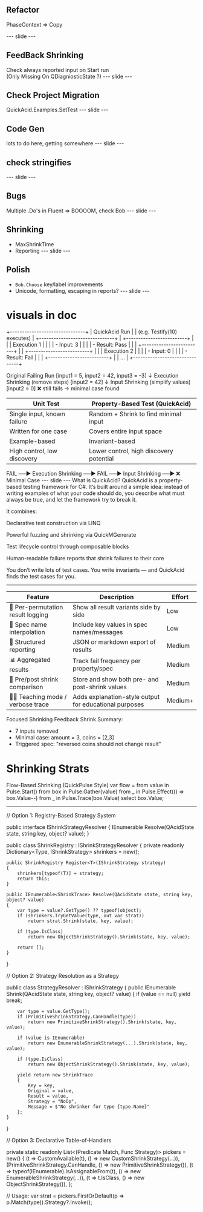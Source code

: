 ## Refactor
PhaseContext => Copy

--- slide ---
## FeedBack Shrinking 
Check always reported input on Start run  
(Only Missing On QDiagniosticState ?)
--- slide ---
## Check Project Migration
QuickAcid.Examples.SetTest
--- slide ---
## Code Gen  
lots to do here, getting somewhere
--- slide ---
## check stringifies
--- slide ---
## Bugs  
Multiple .Do's in Fluent => BOOOOM, check Bob
--- slide ---
## Shrinking
 - MaxShrinkTime
 - Reporting
--- slide ---
## Polish
- `Bob.Choose` key/label improvements  
- Unicode, formatting, escaping in reports?
--- slide ---
# visuals in doc
+-------------------------------+
|        QuickAcid Run         |
|  (e.g. Testify(10) executes) |
+-------------------------------+
| +-------------------------+  |
| |     Execution 1         |  |
| |  - Input: 3             |  |
| |  - Result: Pass         |  |
| +-------------------------+  |
| +-------------------------+  |
| |     Execution 2         |  |
| |  - Input: 0             |  |
| |  - Result: Fail         |  |
| +-------------------------+  |
|         ...                  |
+-------------------------------+


Original Failing Run
  [input1 = 5, input2 = 42, input3 = -3]
         ↓
Execution Shrinking (remove steps)
  [input2 = 42]
         ↓
Input Shrinking (simplify values)
  [input2 = 0] ❌ still fails → minimal case found


| Unit Test                   | Property-Based Test (QuickAcid)         |
| --------------------------- | --------------------------------------- |
| Single input, known failure | Random + Shrink to find minimal input   |
| Written for one case        | Covers entire input space               |
| Example-based               | Invariant-based                         |
| High control, low discovery | Lower control, high discovery potential |

FAIL ──▶ Execution Shrinking ──▶ FAIL ──▶ Input Shrinking ──▶ ❌ Minimal Case
--- slide ---
What is QuickAcid?
QuickAcid is a property-based testing framework for C#.
It’s built around a simple idea: instead of writing examples of what your code should do,
you describe what must always be true, and let the framework try to break it.

It combines:

Declarative test construction via LINQ

Powerful fuzzing and shrinking via QuickMGenerate

Test lifecycle control through composable blocks

Human-readable failure reports that shrink failures to their core

You don’t write lots of test cases.
You write invariants — and QuickAcid finds the test cases for you.

---
| Feature                             | Description                                            | Effort  |
| ----------------------------------- | ------------------------------------------------------ | ------- |
| 💬 Per-permutation result logging   | Show all result variants side by side                  | Low     |
| 🧠 Spec name interpolation          | Include key values in spec names/messages              | Low     |
| 📄 Structured reporting             | JSON or markdown export of results                     | Medium  |
| 📊 Aggregated results               | Track fail frequency per property/spec                 | Medium  |
| 🧬 Pre/post shrink comparison       | Store and show both pre- and post-shrink values        | Medium  |
| 🧑‍🏫 Teaching mode / verbose trace | Adds explanation-style output for educational purposes | Medium+ |


Focused Shrinking Feedback
Shrink Summary:
- 7 inputs removed
- Minimal case: amount = 3, coins = [2,3]
- Triggered spec: "reversed coins should not change result"


# Shrinking Strats

Flow-Based Shrinking (QuickPulse Style)
var flow =
    from value in Pulse.Start<int>()
    from box in Pulse.Gather(value)
    from _ in Pulse.Effect(() => box.Value--)
    from _ in Pulse.Trace(box.Value)
    select box.Value;

---
// Option 1: Registry-Based Strategy System

public interface IShrinkStrategyResolver
{
    IEnumerable<ShrinkTrace> Resolve(QAcidState state, string key, object? value);
}

public class ShrinkRegistry : IShrinkStrategyResolver
{
    private readonly Dictionary<Type, IShrinkStrategy> shrinkers = new();

    public ShrinkRegistry Register<T>(IShrinkStrategy strategy)
    {
        shrinkers[typeof(T)] = strategy;
        return this;
    }

    public IEnumerable<ShrinkTrace> Resolve(QAcidState state, string key, object? value)
    {
        var type = value?.GetType() ?? typeof(object);
        if (shrinkers.TryGetValue(type, out var strat))
            return strat.Shrink(state, key, value);

        if (type.IsClass)
            return new ObjectShrinkStrategy().Shrink(state, key, value);

        return [];
    }
}


// Option 2: Strategy Resolution as a Strategy

public class StrategyResolver : IShrinkStrategy
{
    public IEnumerable<ShrinkTrace> Shrink(QAcidState state, string key, object? value)
    {
        if (value == null)
            yield break;

        var type = value.GetType();
        if (PrimitiveShrinkStrategy.CanHandle(type))
            return new PrimitiveShrinkStrategy().Shrink(state, key, value);

        if (value is IEnumerable)
            return new EnumerableShrinkStrategy(...).Shrink(state, key, value);

        if (type.IsClass)
            return new ObjectShrinkStrategy().Shrink(state, key, value);

        yield return new ShrinkTrace
        {
            Key = key,
            Original = value,
            Result = value,
            Strategy = "NoOp",
            Message = $"No shrinker for type {type.Name}"
        };
    }
}


// Option 3: Declarative Table-of-Handlers

private static readonly List<(Predicate<Type> Match, Func<IShrinkStrategy> Strategy)> pickers =
    new()
    {
        (t => CustomAvailable(t), () => new CustomShrinkStrategy(...)),
        (PrimitiveShrinkStrategy.CanHandle, () => new PrimitiveShrinkStrategy()),
        (t => typeof(IEnumerable).IsAssignableFrom(t), () => new EnumerableShrinkStrategy(...)),
        (t => t.IsClass, () => new ObjectShrinkStrategy()),
    };

// Usage:
var strat = pickers.FirstOrDefault(p => p.Match(type)).Strategy?.Invoke();
